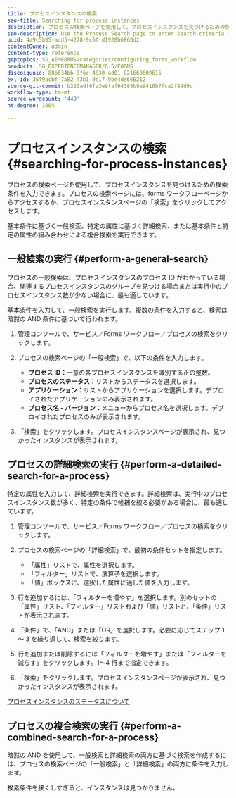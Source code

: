 ```yaml
---
title: プロセスインスタンスの検索
seo-title: Searching for process instances
description: プロセスの検索ページを使用して、プロセスインスタンスを見つけるための検索条件を入力できます。
seo-description: Use the Process Search page to enter search criteria for finding a process instance.
uuid: 4a9c5b05-add5-4278-9c6f-d1928b6860d2
contentOwner: admin
content-type: reference
geptopics: SG_AEMFORMS/categories/configuring_forms_workflow
products: SG_EXPERIENCEMANAGER/6.5/FORMS
discoiquuid: 88b634bb-8f6c-4830-ad01-821668609615
exl-id: 35f9acbf-7a82-43b1-9e17-9be4de666212
source-git-commit: b220adf6fa3e9faf94389b9a9416b7fca2f89d9d
workflow-type: tm+mt
source-wordcount: '449'
ht-degree: 100%

---
```


# プロセスインスタンスの検索{#searching-for-process-instances}

プロセスの検索ページを使用して、プロセスインスタンスを見つけるための検索条件を入力できます。プロセスの検索ページには、forms ワークフローページからアクセスするか、プロセスインスタンスページの「検索」をクリックしてアクセスします。

基本条件に基づく一般検索、特定の属性に基づく詳細検索、または基本条件と特定の属性の組み合わせによる複合検索を実行できます。

## 一般検索の実行 {#perform-a-general-search}

プロセスの一般検索は、プロセスインスタンスのプロセス ID がわかっている場合、関連するプロセスインスタンスのグループを見つける場合または実行中のプロセスインスタンス数が少ない場合に、最も適しています。

基本条件を入力して、一般検索を実行します。複数の条件を入力すると、検索は暗黙の AND 条件に基づいて行われます。

1. 管理コンソールで、サービス／Forms ワークフロー／プロセスの検索をクリックします。
1. プロセスの検索ページの「一般検索」で、以下の条件を入力します。

   * **プロセス ID：**&#x200B;一意の各プロセスインスタンスを識別する正の整数。
   * **プロセスのステータス：**&#x200B;リストからステータスを選択します。
   * **アプリケーション：**&#x200B;リストからアプリケーションを選択します。デプロイされたアプリケーションのみ表示されます。
   * **プロセス名 - バージョン：**&#x200B;メニューからプロセス名を選択します。デプロイされたプロセスのみが表示されます。

1. 「検索」をクリックします。プロセスインスタンスページが表示され、見つかったインスタンスが表示されます。

## プロセスの詳細検索の実行 {#perform-a-detailed-search-for-a-process}

特定の属性を入力して、詳細検索を実行できます。詳細検索は、実行中のプロセスインスタンス数が多く、特定の条件で候補を絞る必要がある場合に、最も適しています。

1. 管理コンソールで、サービス／Forms ワークフロー／プロセスの検索をクリックします。
1. プロセスの検索ページの「詳細検索」で、最初の条件セットを指定します。

   * 「属性」リストで、属性を選択します。
   * 「フィルター」リストで、演算子を選択します。
   * 「値」ボックスに、選択した属性に適した値を入力します。

1. 行を追加するには、「フィルターを増やす」を選択します。別のセットの「属性」リスト、「フィルター」リストおよび「値」リストと、「条件」リストが表示されます。
1. 「条件」で、「AND」または「OR」を選択します。必要に応じてステップ 1 ～ 3 を繰り返して、検索を絞ります。
1. 行を追加または削除するには「フィルターを増やす」または「フィルターを減らす」をクリックします。1～4 行まで指定できます。
1. 「検索」をクリックします。プロセスインスタンスページが表示され、見つかったインスタンスが表示されます。

[プロセスインスタンスのステータスについて](/help/forms/using/admin-help/processes.md#about-process-instance-statuses)

## プロセスの複合検索の実行 {#perform-a-combined-search-for-a-process}

暗黙の AND を使用して、一般検索と詳細検索の両方に基づく検索を作成するには、プロセスの検索ページの「一般検索」と「詳細検索」の両方に条件を入力します。

検索条件を狭くしすぎると、インスタンスは見つかりません。
